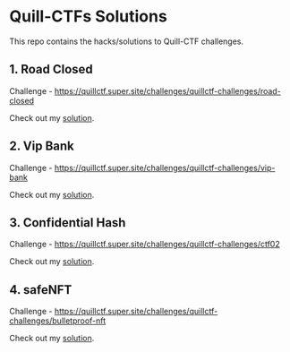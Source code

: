 # Quill-CTFs Solutions

This repo contains the hacks/solutions to Quill-CTF challenges.

## 1. Road Closed

Challenge - https://quillctf.super.site/challenges/quillctf-challenges/road-closed

Check out my [solution](./road-closed).


## 2. Vip Bank

Challenge - https://quillctf.super.site/challenges/quillctf-challenges/vip-bank

Check out my [solution](./vip-bank).


## 3. Confidential Hash

Challenge - https://quillctf.super.site/challenges/quillctf-challenges/ctf02

Check out my [solution](./confidential-hash).


## 4. safeNFT

Challenge - https://quillctf.super.site/challenges/quillctf-challenges/bulletproof-nft

Check out my [solution](./safeNFT).




